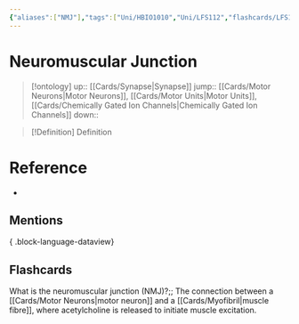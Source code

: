 ```yaml
---
{"aliases":["NMJ"],"tags":["Uni/HBIO1010","Uni/LFS112","flashcards/LFS112"],"dg-publish":true,"permalink":"/cards/neuromuscular-junction/","dgPassFrontmatter":true}
---
```


# Neuromuscular Junction

> [!ontology]
> up:: [[Cards/Synapse\|Synapse]]
> jump:: [[Cards/Motor Neurons\|Motor Neurons]], [[Cards/Motor Units\|Motor Units]], [[Cards/Chemically Gated Ion Channels\|Chemically Gated Ion Channels]]
> down:: 

> [!Definition] Definition
> 

# Reference
- 

## Mentions

{ .block-language-dataview}

## Flashcards

What is the neuromuscular junction (NMJ)?;; The connection between a [[Cards/Motor Neurons\|motor neuron]] and a [[Cards/Myofibril\|muscle fibre]], where acetylcholine is released to initiate muscle excitation.
<!--SR:!2023-12-22,76,250-->